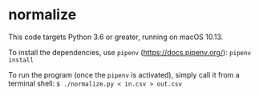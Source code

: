 # normalize
This code targets Python 3.6 or greater, running on macOS 10.13. 

To install the dependencies, use `pipenv` (https://docs.pipenv.org/):
`pipenv install`

To run the program (once the `pipenv` is activated), simply call it from a terminal shell:
```$ ./normalize.py < in.csv > out.csv```
